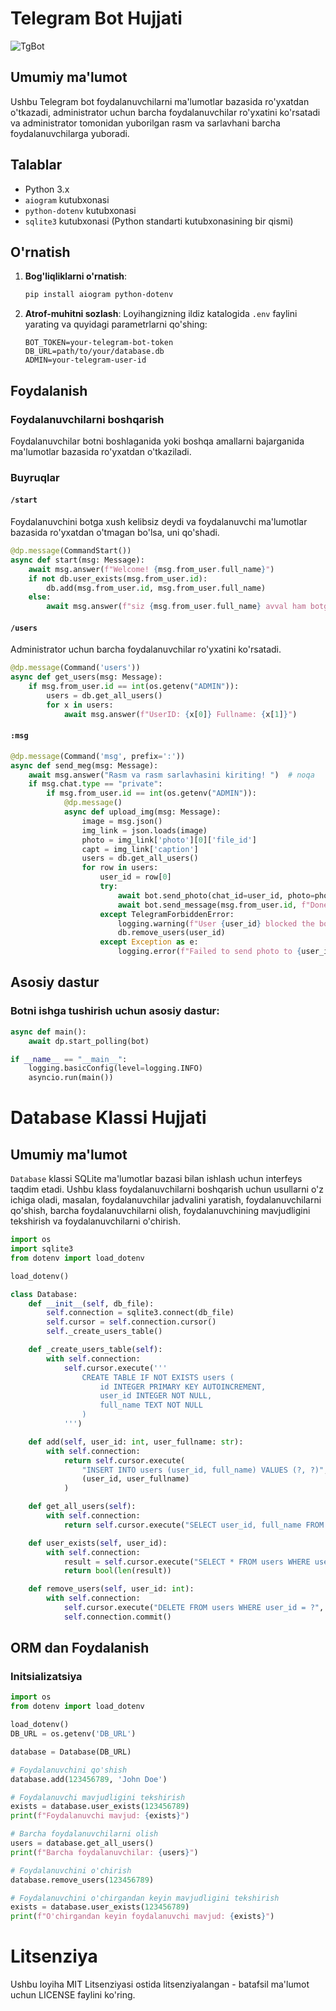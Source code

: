 # Telegram Bot Hujjati
  
![TgBot](https://github.com/user-attachments/assets/f8c481b5-af74-48cf-bed1-bb5979add444)

      
## Umumiy ma'lumot

Ushbu Telegram bot foydalanuvchilarni ma'lumotlar bazasida ro'yxatdan o'tkazadi, administrator uchun barcha foydalanuvchilar ro'yxatini ko'rsatadi va administrator tomonidan yuborilgan rasm va sarlavhani barcha foydalanuvchilarga yuboradi.

## Talablar

- Python 3.x
- `aiogram` kutubxonasi
- `python-dotenv` kutubxonasi
- `sqlite3` kutubxonasi (Python standarti kutubxonasining bir qismi)

## O'rnatish

1. **Bog'liqliklarni o'rnatish**:
    ```bash
    pip install aiogram python-dotenv
    ```
 
2. **Atrof-muhitni sozlash**:
    Loyihangizning ildiz katalogida `.env` faylini yarating va quyidagi parametrlarni qo'shing:
    ```
    BOT_TOKEN=your-telegram-bot-token
    DB_URL=path/to/your/database.db
    ADMIN=your-telegram-user-id
    ```

## Foydalanish

### Foydalanuvchilarni boshqarish

Foydalanuvchilar botni boshlaganida yoki boshqa amallarni bajarganida ma'lumotlar bazasida ro'yxatdan o'tkaziladi.

### Buyruqlar

#### `/start`

Foydalanuvchini botga xush kelibsiz deydi va foydalanuvchi ma'lumotlar bazasida ro'yxatdan o'tmagan bo'lsa, uni qo'shadi.

```python
@dp.message(CommandStart())
async def start(msg: Message):
    await msg.answer(f"Welcome! {msg.from_user.full_name}")
    if not db.user_exists(msg.from_user.id):
        db.add(msg.from_user.id, msg.from_user.full_name)
    else:
        await msg.answer(f"siz {msg.from_user.full_name} avval ham botga tashrif buyurgansiz ")  # noqa
```

#### `/users`
Administrator uchun barcha foydalanuvchilar ro'yxatini ko'rsatadi.
```python
@dp.message(Command('users'))
async def get_users(msg: Message):
    if msg.from_user.id == int(os.getenv("ADMIN")):
        users = db.get_all_users()
        for x in users:
            await msg.answer(f"UserID: {x[0]} Fullname: {x[1]}")
```
#### `:msg`
```python
@dp.message(Command('msg', prefix=':'))
async def send_meg(msg: Message):
    await msg.answer("Rasm va rasm sarlavhasini kiriting! ")  # noqa
    if msg.chat.type == "private":
        if msg.from_user.id == int(os.getenv("ADMIN")):
            @dp.message()
            async def upload_img(msg: Message):
                image = msg.json()
                img_link = json.loads(image)
                photo = img_link['photo'][0]['file_id']
                capt = img_link['caption']
                users = db.get_all_users()
                for row in users:
                    user_id = row[0]
                    try:
                        await bot.send_photo(chat_id=user_id, photo=photo, caption=capt)
                        await bot.send_message(msg.from_user.id, f"Done message all users")
                    except TelegramForbiddenError:
                        logging.warning(f"User {user_id} blocked the bot. Removing user.")
                        db.remove_users(user_id)
                    except Exception as e:
                        logging.error(f"Failed to send photo to {user_id}: {e}")

```
## Asosiy dastur
### Botni ishga tushirish uchun asosiy dastur:

```python
async def main():
    await dp.start_polling(bot)

if __name__ == "__main__":
    logging.basicConfig(level=logging.INFO)
    asyncio.run(main())

```


# Database Klassi Hujjati

## Umumiy ma'lumot

`Database` klassi SQLite ma'lumotlar bazasi bilan ishlash uchun interfeys taqdim etadi. Ushbu klass foydalanuvchilarni
boshqarish uchun usullarni o'z ichiga oladi, masalan, foydalanuvchilar jadvalini yaratish, foydalanuvchilarni qo'shish,
barcha foydalanuvchilarni olish, foydalanuvchining mavjudligini tekshirish va foydalanuvchilarni o'chirish.


```python
import os
import sqlite3
from dotenv import load_dotenv

load_dotenv()

class Database:
    def __init__(self, db_file):
        self.connection = sqlite3.connect(db_file)
        self.cursor = self.connection.cursor()
        self._create_users_table()

    def _create_users_table(self):
        with self.connection:
            self.cursor.execute('''
                CREATE TABLE IF NOT EXISTS users (
                    id INTEGER PRIMARY KEY AUTOINCREMENT,
                    user_id INTEGER NOT NULL,
                    full_name TEXT NOT NULL
                )
            ''')

    def add(self, user_id: int, user_fullname: str):
        with self.connection:
            return self.cursor.execute(
                "INSERT INTO users (user_id, full_name) VALUES (?, ?)",
                (user_id, user_fullname)
            )

    def get_all_users(self):
        with self.connection:
            return self.cursor.execute("SELECT user_id, full_name FROM users").fetchall()

    def user_exists(self, user_id):
        with self.connection:
            result = self.cursor.execute("SELECT * FROM users WHERE user_id = ?", (user_id,)).fetchmany(1)
            return bool(len(result))

    def remove_users(self, user_id: int):
        with self.connection:
            self.cursor.execute("DELETE FROM users WHERE user_id = ?", (user_id,))
            self.connection.commit()

```

## ORM dan Foydalanish

### Initsializatsiya

```python
import os
from dotenv import load_dotenv

load_dotenv()
DB_URL = os.getenv('DB_URL')

database = Database(DB_URL)

# Foydalanuvchini qo'shish
database.add(123456789, 'John Doe')

# Foydalanuvchi mavjudligini tekshirish
exists = database.user_exists(123456789)
print(f"Foydalanuvchi mavjud: {exists}")

# Barcha foydalanuvchilarni olish
users = database.get_all_users()
print(f"Barcha foydalanuvchilar: {users}")

# Foydalanuvchini o'chirish
database.remove_users(123456789)

# Foydalanuvchini o'chirgandan keyin mavjudligini tekshirish
exists = database.user_exists(123456789)
print(f"O'chirgandan keyin foydalanuvchi mavjud: {exists}")

```
# Litsenziya
Ushbu loyiha MIT Litsenziyasi ostida litsenziyalangan - batafsil ma'lumot uchun LICENSE faylini ko'ring.
